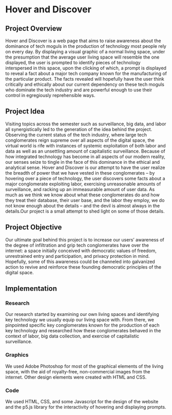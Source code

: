 # Hover and Discover 

## Project Overview

Hover and Discover is a web page that aims to raise awareness about the dominance of tech moguls in the production of technology most people rely on every day. By displaying a visual graphic of a normal living space, under the presumption that the average user living space will resemble the one displayed, the user is prompted to identify pieces of technology interspersed in this space, upon the clicking of which, a prompt is displayed to reveal a fact about a major tech company known for the manufacturing of the particular product. The facts revealed will hopefully have the user think critically and ethically about our current dependency on these tech moguls who dominate the tech industry and are powerful enough to use their control in egregiously reprehensible ways. 

## Project Idea

Visiting topics across the semester such as surveillance, big data, and labor all synergistically led to the generation of the idea behind the project. Observing the current status of the tech industry, where large tech conglomerates reign supreme over all aspects of the digital space, the virtual world is rife with instances of systemic exploitation of both labor and data as well as an unsettling amount of capitalistic surveillance. Because of how integrated technology has become in all aspects of our modern reality, our senses seize to tingle in the face of this dominance in the ethical and analytical sense. Hover and Discover is our attempt to have the user realize the breadth of power that we have vested in these conglomerates – by hovering over a piece of technology, the user discovers some facts about a major conglomerate exploiting labor, exercising unreasonable amounts of surveillance, and racking up an immeasurable amount of user data. As much as we think we know about what these conglomerates do and how they treat their database, their user base, and the labor they employ, we do not know enough about the details – and the devil is almost always in the details.Our project is a small attempt to shed light on some of those details.

## Project Objective 

Our ultimate goal behind this project is to increase our users’ awareness of the degree of infiltration and grip tech conglomerates have over the internet: a space initially conceived with democratic values of freedom, unrestrained entry and participation, and privacy protection in mind. Hopefully, some of this awareness could be channeled into galvanized action to revive and reinforce these founding democratic principles of the digital space.  
 
## Implementation

### Research 
Our research started by examining our own living spaces and identifying key technology we usually equip our living space with. From there, we pinpointed specific key conglomerates known for the production of each key technology and researched how these conglomerates behaved in the context of labor, big data collection, and exercise of capitalistic surveillance.

### Graphics
We used Adobe Photoshop for most of the graphical elements of the living space, with the aid of royalty-free, non-commercial images from the internet. Other design elements were created with HTML and CSS. 

### Code 
We used HTML, CSS, and some Javascript for the design of the website and the p5.js library for the interactivity of hovering and displaying prompts. 




